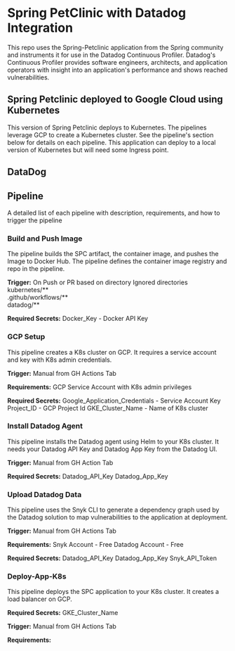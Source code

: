 # Spring PetClinic with Datadog Integration
This repo uses the Spring-Petclinic application from the Spring community and instruments it for use in the Datadog Continuous Profiler. Datadog's Continuous Profiler provides software engineers, architects, and application operators with insight into an application's performance and shows reached vulnerabilities.

## Spring Petclinic deployed to Google Cloud using Kubernetes
This version of Spring Petclinic deploys to Kubernetes. The pipelines leverage GCP to create a Kubernetes cluster. See the pipeline's section below for details on each pipeline. This application can deploy to a local version of Kubernetes but will need some Ingress point.

## DataDog

## Pipeline
A detailed list of each pipeline with description, requirements, and how to trigger the pipeline

### Build and Push Image
The pipeline builds the SPC artifact, the container image, and pushes the Image to Docker Hub. The pipeline defines the container image registry and repo in the pipeline. 

**Trigger:** On Push or PR based on directory
Ignored directories 
 kubernetes/** \
 .github/workflows/** \
 datadog/** 

**Required Secrets:** 
Docker_Key - Docker API Key

### GCP Setup
This pipeline creates a K8s cluster on GCP. It requires a service account and key with K8s admin credentials.

**Trigger:** Manual from GH Actions Tab

**Requirements:**
GCP Service Account with K8s admin privileges

**Required Secrets:**
Google_Application_Credentials - Service Account Key
Project_ID - GCP Project Id
GKE_Cluster_Name - Name of K8s cluster

### Install Datadog Agent
This pipeline installs the Datadog agent using Helm to your K8s cluster. It needs your Datadog API Key and Datadog App Key from the Datadog UI.

**Trigger:** Manual from GH Action Tab

**Required Secrets:**
Datadog_API_Key
Datadog_App_Key

### Upload Datadog Data
This pipeline uses the Snyk CLI to generate a dependency graph used by the Datadog solution to map vulnerabilities to the application at deployment.

**Trigger:** Manual from GH Actions Tab

**Requirements:**
Snyk Account - Free
Datadog Account - Free

**Required Secrets:**
Datadog_API_Key
Datadog_App_Key
Snyk_API_Token

### Deploy-App-K8s
This pipeline deploys the SPC application to your K8s cluster. It creates a load balancer on GCP.

**Required Secrets:**
GKE_Cluster_Name

**Trigger:** Manual from GH Actions Tab

**Requirements:**

